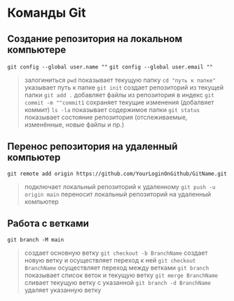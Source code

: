 # Команды Git
## Создание репозитория на локальном компьютере
`git config --global user.name ""`
`git config --global user.email ""`
>залогиниться
`pwd`
>показывает текущую папку
`cd "путь к папке"`
>указывает путь к папке
`git init`
>создает репозиторий из текущей папки
`git add .`
>добавляет файлы из репозитория в индекс
`git commit -m ""commit1`
>сохраняет текущие изменения (добалвяет коммит)
`ls -la`
>показывает содержимое папки
`git status`
>показывает состояние репозитория (отслеживаемые, изменённые, новые файлы и пр.)
## Перенос репозитория на удаленный компьютер
`git remote add origin https://github.com/YourLoginOnGithub/GitName.git`
>подключает локальный репозиторий к удаленному
`git push -u origin main`
>переносит локальный репозиторий на удаленный компьютер
## Работа с ветками
`git branch -M main`
>создает основную ветку
`git checkout -b BranchName`
>создает новую ветку и осуществляет переход к ней
`git checkout BranchName`
>осуществляет переход между ветками
`git branch`
>показывает список веток и текущую ветку
`git merge BranchName`
>сливает текущую ветку с указанной
`git branch -d BranchName`
>удаляет указанную ветку
